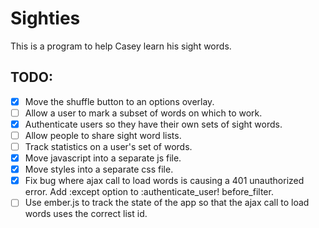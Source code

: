 # Sighties

This is a program to help Casey learn his sight words.

## TODO:

- [x] Move the shuffle button to an options overlay.
- [ ] Allow a user to mark a subset of words on which to work.
- [x] Authenticate users so they have their own sets of sight words.
- [ ] Allow people to share sight word lists.
- [ ] Track statistics on a user's set of words.
- [x] Move javascript into a separate js file.
- [x] Move styles into a separate css file.
- [x] Fix bug where ajax call to load words is causing a 401
  unauthorized error. Add :except option to :authenticate_user!
before_filter.
- [ ] Use ember.js to track the state of the app so that the ajax call
  to load words uses the correct list id.
